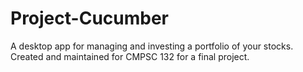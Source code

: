 # Project-Cucumber
A desktop app for managing and investing a portfolio of your stocks. Created and maintained for CMPSC 132 for a final project. 
